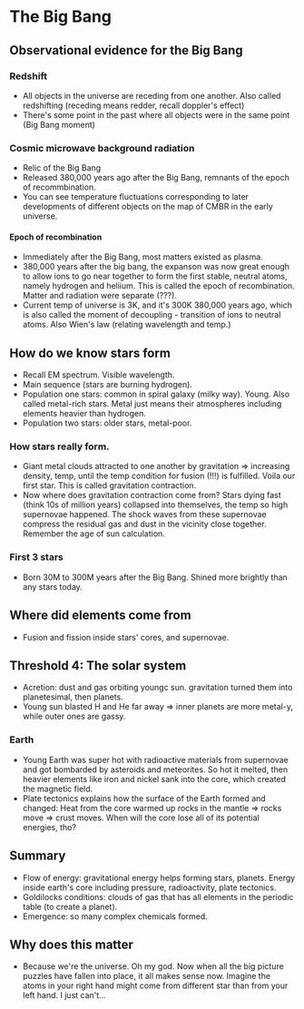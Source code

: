 # The Big Bang
## Observational evidence for the Big Bang
### Redshift
- All objects in the universe are receding from one another. Also called redshifting (receding means redder, recall doppler's effect)
- There's some point in the past where all objects were in the same point (Big Bang moment)
### Cosmic microwave background radiation
- Relic of the Big Bang
- Released 380,000 years ago after the Big Bang, remnants of the epoch of recommbination.
- You can see temperature fluctuations corresponding to later developments of different objects on the map of CMBR in the early universe.
#### Epoch of recombination
- Immediately after the Big Bang, most matters existed as plasma.
- 380,000 years after the big bang, the expanson was now great enough to allow ions to go near together to form the first stable, neutral atoms, namely hydrogen and heliium. This is called the epoch of recombination. Matter and radiation were separate (???).
- Current temp of universe is 3K, and it's 300K 380,000 years ago, which is also called the moment of decoupling - transition of ions to neutral atoms. Also Wien's law (relating wavelength and temp.)
## How do we know stars form
- Recall EM spectrum. Visible wavelength.
- Main sequence (stars are burning hydrogen).
- Population one stars: common in spiral galaxy (milky way). Young. Also called metal-rich stars. Metal just means their atmospheres including elements heavier than hydrogen.
- Population two stars: older stars, metal-poor.
### How stars really form.
- Giant metal clouds attracted to one another by gravitation => increasing density, temp, until the temp condition for fusion (!!!) is fulfilled. Voila our first star. This is called gravitation contraction.
- Now where does gravitation contraction come from? Stars dying fast (think 10s of million years) collapsed into themselves, the temp so high supernovae happened. The shock waves from these supernovae compress the residual gas and dust in the vicinity close together. Remember the age of sun calculation.
### First 3 stars
- Born 30M to 300M years after the Big Bang. Shined more brightly than any stars today.
## Where did elements come from
- Fusion and fission inside stars' cores, and supernovae.
## Threshold 4: The solar system
- Acretion: dust and gas orbiting youngc sun. gravitation turned them into planetesimal, then planets.
- Young sun blasted H and He far away => inner planets are more metal-y, while outer ones are gassy.
### Earth
- Young Earth was super hot with radioactive materials from supernovae and got bombarded by asteroids and meteorites. So hot it melted, then heavier elements like iron and nickel sank into the core, which created the magnetic field.
- Plate tectonics explains how the surface of the Earth formed and changed: Heat from the core warmed up rocks in the mantle => rocks move => crust moves. When will the core lose all of its potential energies, tho?
## Summary
- Flow of energy: gravitational energy helps forming stars, planets. Energy inside earth's core including pressure, radioactivity, plate tectonics.
- Goldilocks conditions: clouds of gas that has all elements in the periodic table (to create a planet).
- Emergence: so many complex chemicals formed.
## Why does this matter
- Because we're the universe. Oh my god. Now when all the big picture puzzles have fallen into place, it all makes sense now. Imagine the atoms in your right hand might come from different star than from your left hand. I just can't... 

